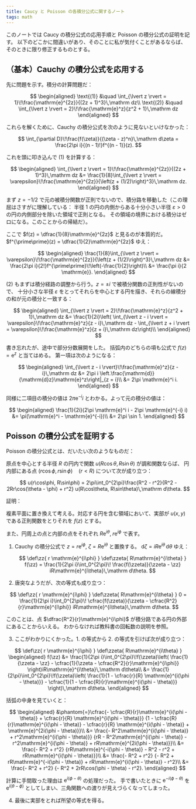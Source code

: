 ```yaml
---
title: Caucy と Poisson の各積分公式に関するノート
tags: math
---
```


このノートでは Caucy の積分公式の応用手順と Poisson の積分公式の証明を記す。
以下のどこかに間違いがあり、そのことに私が気付くことがあるならば、そのときに限り修正するものとする。

## （基本）Cauchy の積分公式を応用する

先に問題を示す。積分の計算問題だ：

$$
\begin{aligned}
    \text{(1)} &\quad \int_{\lvert z \rvert = 1}\!\frac{\mathrm{e}^{2z}}{(2z + 1)^3}\,\mathrm dz\\
    \text{(2)} &\quad \int_{\lvert z \rvert = 2}\!\frac{\mathrm{e}^z}{z^2 + 1}\,\mathrm dz
\end{aligned}
$$

これらを解くために、Cauchy の積分公式を次のように見ないといけなかった：

$$
\int_{\partial D}\!\frac{f(\zeta)}{(\zeta - z)^n}\,\mathrm d\zeta
= \frac{2\pi i}{(n - 1)!}f^{(n - 1)}(z).
$$

これを頭に叩き込んで (1) を計算する：

$$
\begin{aligned}
    \int_{\lvert z \rvert = 1}\!\frac{\mathrm{e}^{2z}}{(2z + 1)^3}\,\mathrm dz
    &= \frac{1}{8}\int_{\lvert z \rvert = \varepsilon}\!\frac{\mathrm{e}^{2z}}{\left(z + (1/2)\right)^3}\,\mathrm dz.
\end{aligned}
$$

まず $z = -1/2$ で元の被積分関数が正則でないので、積分路を移動した（この理屈はさすがに理解している：
半径 1 の円の内側からある十分小さい半径 $\varepsilon > 0$ の円の内側部分を除いた領域で正則となる。
その領域の境界における積分はゼロになる。このことからの帰結だ）。

ここで $f(z) = \dfrac{1}{8}\mathrm{e}^{2z}$ と見るのが本質的だ。
$f^{\prime\prime}(z) = \dfrac{1}{2}\mathrm{e}^{2z}$ ゆえ：

$$
\begin{aligned}
    \frac{1}{8}\int_{\lvert z \rvert = \varepsilon}\!\frac{\mathrm{e}^{2z}}{\left(z + (1/2)\right)^3}\,\mathrm dz
    &= \frac{2\pi i}{2!}f^{\prime\prime}\!\left(-\frac{1}{2}\right)\\
    &= \frac{\pi i}{2 \mathrm{e}}.
\end{aligned}
$$

(2) もまずは積分経路の調整から行う。$z = \pm i$ で被積分関数の正則性がないので、
十分小さな半径 $\varepsilon$ をとってそれらを中心とする円を描き、それらの線積分の和が元の積分と一致する：

$$
\begin{aligned}
    \int_{\lvert z \rvert = 2}\!\frac{\mathrm{e}^z}{z^2 + 1}\,\mathrm dz
    &= \frac{1}{2i}\left(
        \int_{\lvert z - i \rvert = \varepsilon}\!\frac{\mathrm{e}^z}{z - i}\,\mathrm dz
        - \int_{\lvert z + i \rvert = \varepsilon}\!\frac{\mathrm{e}^z}{z + i}\,\mathrm dz\right)\\
\end{aligned}
$$

書き忘れたが、途中で部分分数展開をした。
括弧内のどちらの項も公式で $f(z) = \mathrm{e}^z$ と当てはめる。
第一項は次のようになる：

$$
\begin{aligned}
    \int_{\lvert z - i \rvert}\!\frac{\mathrm{e}^z}{z - i}\,\mathrm dz
    &= 2\pi i \left.\frac{\mathrm{d}}{\mathrm{d}z}\mathrm{e}^z\right|_{z = i}\\
    &= 2\pi \mathrm{e}^i i.
\end{aligned}
$$

同様に二項目の積分の値は $2\pi \mathrm{e}^{-i} i$ とわかる。よって元の積分の値は：

$$
\begin{aligned}
\frac{1}{2i}(2\pi \mathrm{e}^i i - 2\pi \mathrm{e}^{-i} i)
&= \pi(\mathrm{e}^i - \mathrm{e}^{-i})\\
&= 2\pi \sin 1.
\end{aligned}
$$

## Poisson の積分公式を証明する

Poisson の積分公式とは、だいたい次のようなものだ：

原点を中心とする半径 $R$ の円内で関数 $u(R\cos\theta, R\sin\theta)$ が調和関数ならば、
円内部にある点 $(r\cos\phi, r\sin\phi)\quad(r < R)$ について次が成り立つ：

$$
u(r\cos\phi, R\sin\phi)
= 2\pi\int_0^{2\pi}\frac{R^2 - r^2}{R^2 - 2Rr\cos(\theta - \phi) + r^2}
  u(R\cos\theta, R\sin\theta)\,\mathrm d\theta.
$$

証明：

複素平面に置き換えて考える。対応する円を含む領域において、実部が $u(x, y)$ である正則関数をとりそれを $f(z)$ とする。

また、円周上の点と内部の点をそれぞれ $R\mathrm{e}^{i\theta},\;r \mathrm{e}^{i\phi}$ で表す。

1. Cauchy の積分公式で $z = r \mathrm{e}^{i\phi}$, $\zeta = R\mathrm{e}^{i\theta}$ と置換する。
   $\mathrm d\zeta = iR\mathrm{e}^{i\theta}\,\mathrm d\theta$ ゆえ：

   $$
   \def\zz{ r \mathrm{e}^{i\phi} }
   \def\zzeta{ R\mathrm{e}^{i\theta} }
      f(\zz)
     = \frac{1}{2\pi i}\int_0^{2\pi}\!
       \frac{f(\zzeta)}{\zzeta - \zz} iR\mathrm{e}^{i\theta}\,\mathrm d\theta.
   $$

2. 唐突なようだが、次の等式も成り立つ：

  $$
  \def\zz{ r \mathrm{e}^{i\phi} }
  \def\zzeta{ R\mathrm{e}^{i\theta} }
     0
     = \frac{1}{2\pi i}\int_0^{2\pi}\!
     \cfrac{f(\zzeta)}{\zzeta - \cfrac{R^2}{r}\mathrm{e}^{i\phi}} iR\mathrm{e}^{i\theta}\,\mathrm d\theta.
  $$

  このことは、点 $\dfrac{R^2}{r}\mathrm{e}^{i\phi}$ が積分路である円の外部にあることからいえる。
  わからなければ教科書の回転数の説明を参照。

  3. ここがわかりにくかった。1. の等式から 2. の等式を引けば次が成り立つ：

  $$
  \def\zz{ r \mathrm{e}^{i\phi} }
  \def\zzeta{ R\mathrm{e}^{i\theta} }
  \begin{aligned}
  f(\zz)
  &= \frac{1}{2\pi i}\int_0^{2\pi}\!f(\zzeta)\left(
     \frac{1}{\zzeta - \zz}
     - \cfrac{1}{\zzeta - \cfrac{R^2}{r}\mathrm{e}^{i\phi}}
     \right)iR\mathrm{e}^{i\theta}\,\mathrm d\theta\\
  &= \frac{1}{2\pi}\int_0^{2\pi}\!f(\zzeta)\left(
     \frac{1}{1 - \cfrac{r}{R} \mathrm{e}^{i(\phi - \theta)}}
     - \cfrac{1}{1 - \cfrac{R}{r}\mathrm{e}^{i(\phi - \theta)}}
     \right)\,\mathrm d\theta.
  \end{aligned}
  $$

  括弧の中身を見ていくと：

  $$
  \begin{aligned}
  &\phantom{=}\cfrac{- \cfrac{R}{r}\mathrm{e}^{i(\phi - \theta)} + \cfrac{r}{R} \mathrm{e}^{i(\phi - \theta)}}
       {1 - \cfrac{R}{r}\mathrm{e}^{i(\phi - \theta)} - \cfrac{r}{R} \mathrm{e}^{i(\phi - \theta)} + \mathrm{e}^{2i(\phi - \theta)}}\\
  &= \frac{- R^2\mathrm{e}^{i(\phi - \theta)} + r^2\mathrm{e}^{i(\phi - \theta)}}
       {rR - R^2\mathrm{e}^{i(\phi - \theta)} - r^2\mathrm{e}^{i(\phi - \theta)} + rR\mathrm{e}^{2i(\phi - \theta)}}\\
  &= \frac{- R^2 + r^2}
       {rR\mathrm{e}^{-i(\phi - \theta)} - R^2 - r^2 + rR\mathrm{e}^{i(\phi - \theta)}}\\
  &= \frac{- R^2 + r^2}
       {- R^2 + rR\mathrm{e}^{-i(\phi - \theta)} + rR\mathrm{e}^{i(\phi - \theta)} - r^2}\\
  &= \frac{- R^2 + r^2}
       {- R^2 + 2rR\cos(\phi - \theta) - r^2}.
  \end{aligned}
  $$

  計算に手間取った理由は $\mathrm{e}^{i(\phi - \theta)}$ の処理だった。
  手で書いたときに $\mathrm{e}^{-i(\phi - \theta)}$ を $\mathrm{e}^{i(\theta - \phi)}$
  としてしまい、三角関数への渡りが見えづらくなってしまった。

  4. 最後に実部をとれば所望の等式を得る。
